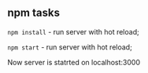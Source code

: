 ## npm tasks

`npm install` - run server with hot reload;

`npm start` - run server with hot reload;

Now server is statrted on localhost:3000
